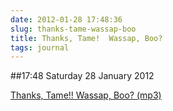 ```yaml
---
date: 2012-01-28 17:48:36
slug: thanks-tame-wassap-boo
title: Thanks, Tame!  Wassap, Boo?
tags: journal
---
```


##17:48 Saturday 28 January 2012

[Thanks, Tame!!  Wassap, Boo? (mp3)](http://audioboo.fm/boos/642888-thanks-tame-wassap-boo.mp3?keyed=true&source=embed)
